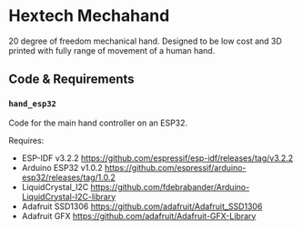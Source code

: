 Hextech Mechahand
=================

20 degree of freedom mechanical hand. Designed to be low cost and 3D printed with
fully range of movement of a human hand.


Code & Requirements
-------------------

### `hand_esp32`

Code for the main hand controller on an ESP32.

Requires:
  * ESP-IDF v3.2.2 https://github.com/espressif/esp-idf/releases/tag/v3.2.2
  * Arduino ESP32 v1.0.2 https://github.com/espressif/arduino-esp32/releases/tag/1.0.2
  * LiquidCrystal_I2C https://github.com/fdebrabander/Arduino-LiquidCrystal-I2C-library
  * Adafruit SSD1306 https://github.com/adafruit/Adafruit_SSD1306
  * Adafruit GFX https://github.com/adafruit/Adafruit-GFX-Library